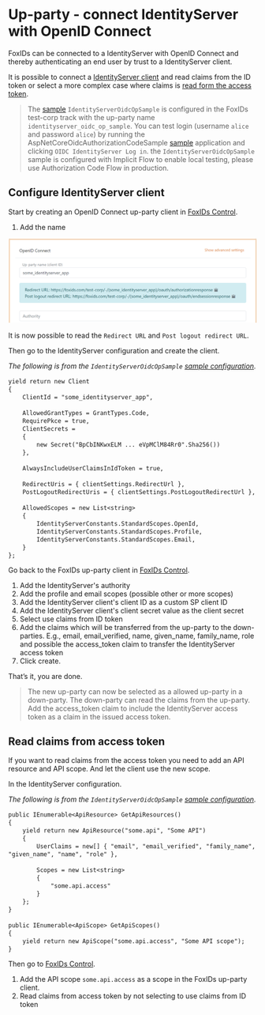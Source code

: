 ﻿# Up-party - connect IdentityServer with OpenID Connect

FoxIDs can be connected to a IdentityServer with OpenID Connect and thereby authenticating an end user by trust to a IdentityServer client.

It is possible to connect a [IdentityServer client](#configure-identityserver-client) and read claims from the ID token or select a more complex case where claims is [read form the access token](#read-claims-from-access-token).

> The [sample](samples) `IdentityServerOidcOpSample` is configured in the FoxIDs test-corp track with the up-party name `identityserver_oidc_op_sample`. You can test login (username `alice` and password `alice`) by running the AspNetCoreOidcAuthorizationCodeSample [sample](samples) application and clicking `OIDC IdentityServer Log in`. the `IdentityServerOidcOpSample` sample is configured with Implicit Flow to enable local testing, please use Authorization Code Flow in production.

## Configure IdentityServer client

Start by creating an OpenID Connect up-party client in [FoxIDs Control](control).

 1. Add the name

![Read the redirect URLs](images/howto-oidc-identityserver-readredirect.png)

It is now possible to read the `Redirect URL` and `Post logout redirect URL`.

Then go to the IdentityServer configuration and create the client.

*The following is from the `IdentityServerOidcOpSample` [sample configuration]( https://github.com/ITfoxtec/FoxIDs.Samples/blob/master/src/IdentityServerOidcOpSample/Config.cs).*

    yield return new Client
    {
        ClientId = "some_identityserver_app",

        AllowedGrantTypes = GrantTypes.Code,
        RequirePkce = true,
        ClientSecrets =
        {
            new Secret("BpCbINKwxELM ... eVpMClM84Rr0".Sha256())
        },

        AlwaysIncludeUserClaimsInIdToken = true,

        RedirectUris = { clientSettings.RedirectUrl },
        PostLogoutRedirectUris = { clientSettings.PostLogoutRedirectUrl },                

        AllowedScopes = new List<string>
        {
            IdentityServerConstants.StandardScopes.OpenId,
            IdentityServerConstants.StandardScopes.Profile,
            IdentityServerConstants.StandardScopes.Email,
        }
    };

Go back to the FoxIDs up-party client in [FoxIDs Control](control).

 1. Add the IdentityServer's authority
 2. Add the profile and email scopes (possible other or more scopes)
 3. Add the IdentityServer client's client ID as a custom SP client ID
 4. Add the IdentityServer client's client secret value as the client secret
 5. Select use claims from ID token
 6. Add the claims which will be transferred from the up-party to the down-parties. E.g., email, email_verified, name, given_name, family_name, role and possible the access_token claim to transfer the IdentityServer access token 
 7. Click create.

That’s it, you are done. 

> The new up-party can now be selected as a allowed up-party in a down-party. 
> The down-party can read the claims from the up-party. Add the access_token claim to include the IdentityServer access token as a claim in the issued access token.

## Read claims from access token

If you want to read claims from the access token you need to add an API resource and API scope. And let the client use the new scope.

In the IdentityServer configuration.

*The following is from the `IdentityServerOidcOpSample` [sample configuration]( https://github.com/ITfoxtec/FoxIDs.Samples/blob/master/src/IdentityServerOidcOpSample/Config.cs).*

    public IEnumerable<ApiResource> GetApiResources()
    {
        yield return new ApiResource("some.api", "Some API")
        {
            UserClaims = new[] { "email", "email_verified", "family_name", "given_name", "name", "role" },

            Scopes = new List<string>
            {
                "some.api.access"
            }
        };
    }

    public IEnumerable<ApiScope> GetApiScopes()
    {
        yield return new ApiScope("some.api.access", "Some API scope");
    }

Then go to [FoxIDs Control](control).

1. Add the API scope `some.api.access` as a scope in the FoxIDs up-party client. 
2. Read claims from access token by not selecting to use claims from ID token


